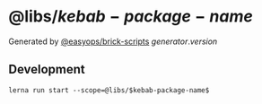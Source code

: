 # @libs/$kebab-package-name$

Generated by [@easyops/brick-scripts] $generator.version$

## Development

`lerna run start --scope=@libs/$kebab-package-name$`

[@easyops/brick-scripts]: https://git.easyops.local/anyclouds/next-core/tree/master/packages/brick-scripts
